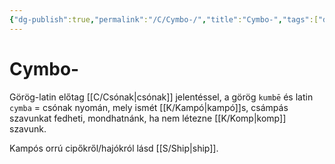 ```yaml
---
{"dg-publish":true,"permalink":"/C/Cymbo-/","title":"Cymbo-","tags":["dg_uploaded"],"created":"2023-10-19T03:07","updated":"2023-10-25T01:14"}
---
```



# Cymbo-

Görög-latin előtag [[C/Csónak\|csónak]] jelentéssel, a görög `kumbē` és latin `cymba` = csónak nyomán, mely ismét [[K/Kampó\|kampó]]s, csámpás szavunkat fedheti, mondhatnánk, ha nem létezne [[K/Komp\|komp]] szavunk.  

Kampós orrú cipőkről/hajókról lásd [[S/Ship\|ship]].  
